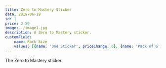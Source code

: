 ```yaml
---
title: Zero to Mastery Sticker
date: 2019-06-19
id: 1
price: 2.50
image: ./image1.jpg
description: A Zero to Mastery sticker.
customField: 
    name: Pack Size
    values: [{name: 'One Sticker', priceChange: 0}, {name: 'Pack of 6', priceChange: 12.00}, {name: 'Pack of 12', priceChange: 25.00}]
---
```


The Zero to Mastery sticker.
